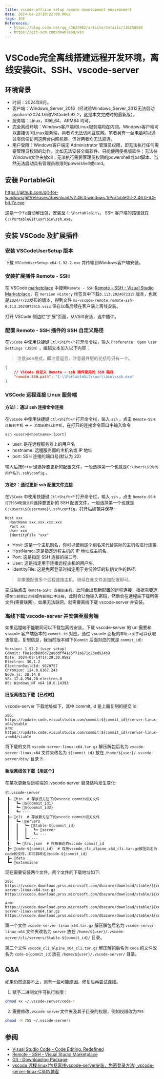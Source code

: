 ```yaml
---
title: vscode offline setup remote development environment
date: 2024-08-23T10:22:00.000Z
tags: IDE
References:
  - https://blog.csdn.net/qq_43623902/article/details/136258880
  - https://git-scm.com/download/win
---
```

# VSCode完全离线搭建远程开发环境，离线安装Git、SSH、vscode-server
## 环境背景

- 时间：2024年8月。
- 客户端：Windows_Server_2016（经试验Windows_Server_2012无法启动pycharm2024.1.6和VSCode1.92.2，这是本文完成时的最新版）。
- 服务端：Linux，X86_64、ARM64 均可。
- 完全离线环境：Windows客户端和Linux服务端均在内网，Windows客户端可以直接访问Linux服务端，两者均无法访问互联网。笔者另有一台电脑可以通过零信任访问这两台内网机器，但对两者均无法直连。
- 用户受限：Windows客户端无 Administrator 管理员权限，即无法执行任何需要管理员权限的动作，比如无法安装全局软件、只能使用便携版软件；无法往Windows文件夹放dll；无法执行需要管理员权限的powershell或bat脚本、当然无法启动具有管理员权限的powershell或cmd。

## 安装 PortableGit

<!-- more -->
https://github.com/git-for-windows/git/releases/download/v2.46.0.windows.1/PortableGit-2.46.0-64-bit.7z.exe

这是一个7z自动解压包，安装至 `C:\PortableGit\`。
SSH 客户端的路径就在 `C:\PortableGit\usr\bin\ssh.exe`。

## 安装 VSCode 及扩展插件

### 安装 VSCodeUserSetup 版本
下载 `VSCodeUserSetup-x64-1.92.2.exe` 并传输到Windows客户端安装。

### 安装扩展插件 Remote - SSH

在 VSCode [marketplace](https://marketplace.visualstudio.com/) 中搜索`Remote - SSH` [Remote - SSH - Visual Studio Marketplace](https://marketplace.visualstudio.com/items?itemName=ms-vscode-remote.remote-ssh)，在 `Version History` 标签页中下载`0.113.2024072315` 版本，也就是`2024/7/23`发布的版本，得到文件 `ms-vscode-remote.remote-ssh-0.113.2024072315.vsix` 保存以备后续在客户端上离线安装。

打开 VSCode 侧边栏“扩展”页面，从VSIX安装，选中插件。
### 配置 Remote - SSH 插件的 SSH 自定义路径

在`VSCode` 中使用快捷键 `Ctl+Shift+P` 打开命令栏，输入 `Preference: Open User Settings (JSON)` ，编辑文本加入以下内容：

> 注意json格式，即注意逗号，注意最外层的花括号只有一个。

```json
{
    // VSCode 自定义 Remote - ssh 插件使用的 SSH 路径
    "remote.SSH.path": "C:\\PortableGit\\usr\\bin\\ssh.exe"
}
```

### VSCode 远程连接 Linux 服务端

#### 方法1：通过 ssh 连接命令连接

在`VSCode` 中使用快捷键 `Ctl+Shift+P` 打开命令栏，输入 `ssh` ，点击 `Remote-SSH: 连接到主机` -> `+ 添加新的ssh主机`，在打开的连接命令窗口中输入命令

```shell
ssh <user>@<hostname>:[port]
```

- user: 是在远程服务器上的用户名
- hostname: 远程服务器的主机名或 IP 地址
- port: SSH 连接的端口号(默认为 22)

输入后按`Enter`键选择要更新的配置文件，一般选择第一个也就是`C:\Users\${你的用户名}\.ssh\config` 。

#### 方法2：通过更新 ssh 配置文件连接

在`VSCode` 中使用快捷键 `Ctl+Shift+P` 打开命令栏，输入 `ssh` ，点击 `Remote-SSH: 打开SSH配置文件`选择要更新的 SSH 配置文件，一般选择第一个也就是`C:\Users\${username}\.ssh\config`，打开后编辑并保存:

```
Host xxx
  HostName xxx.xxx.xxx.xxx
  Port xx
  User xxx
  IdentityFile "xxx"
```

- Host: 这是一个主机别名，你可以使用这个别名来代替实际的主机名进行连接.
- HostName: 这是指定远程主机的 IP 地址或主机名.
- Port: 这是指定 SSH 连接的端口号.
- User: 这是指定用于连接远程主机的用户名.
- IdentityFile: 这是免密登录时指定用于身份验证的私钥文件的路径.

> 如果要配置多个远程连接主机，继续在此文件追加配置即可。

完成后点击 `Remote-SSH: 连接到主机`，此时会出现新配置的远程连接，根据需要选择`在当前窗口连接`或`在新窗口中连接`，此时会让你输入密码，然后会在远程端下载所需文件(需要联网)，如果无法联网，就需要离线下载 vscode-server 并安装。

### 离线下载 vscode-server 并安装至服务端

如果远程端不能联网可以下载包离线安装，下载 vscode-server 的 url 需要和 vscode 客户端版本的 `commit-id` 对应。通过 vscode 面板的`帮助->关于`可以获取该信息，复制信息，我当前版本如下(`Commit` 后面对应的就是 `commit_id`):

```
Version: 1.92.2 (user setup)
Commit: fee1edb8d6d72a0ddff41e5f71a671c23ed924b9
Date: 2024-08-14T17:29:30.058Z
Electron: 30.1.2
ElectronBuildId: 9870757
Chromium: 124.0.6367.243
Node.js: 20.14.0
V8: 12.4.254.20-electron.0
OS: Windows_NT x64 10.0.14393
```

#### 旧版离线包下载【已过时】

vscode-server 下载地址如下，其中 commit_id 是上面复制的提交 id:

```
x86:
https://update.code.visualstudio.com/commit:${commit_id}/server-linux-x64/stable
arm:
https://update.code.visualstudio.com/commit:${commit_id}/server-linux-arm64/stable
```

将下载的文件 `vscode-server-linux-x64.tar.gz` 解压解包后名为 `vscode-server-linux-x64` 文件夹改名为 `${commit_id}` 放在 `/home/${user}/.vscode-server/bin/` 目录下.

#### 新版离线包下载【用这个】

在某次更新后远程端的 .vscode-server 目录结构发生变化:

```
📦.vscode-server
 ┣━ 📁bin  # 存放旧方法下的vscode commit相关文件
 ┃   ┗━ 📁${commit_id1}
 ┃   ┗━ 📁${commit_id2}
 ┃   ┗━ ···
 ┣━ 📁cli  # 存放新方法下的vscode commit相关文件
 ┃   ┗━ 📁servers
 ┃   ┃   ┗━ 📁Stable-${commit_id}
 ┃   ┃   ┃   ┗━ 📁server
 ┃   ┃   ┃   ┗━ ···
 ┃   ┃   ┗━ ···
 ┃   ┗━ 📜lru.json  # 存放最近的vscode commit_id
 ┣━ 📜code-${commit_id}  # 存放vscode_cli_alpine_x64_cli.tar.gz解压后名为code的文件，并将其改名为code-${commit_id}
 ┣━ 📁data
 ┗━ 📁extensions
```

现在需要安装两个文件，两个文件的下载地址如下:

```
x86:
https://vscode.download.prss.microsoft.com/dbazure/download/stable/${commit_id}/vscode-server-linux-x64.tar.gz
https://vscode.download.prss.microsoft.com/dbazure/download/stable/${commit_id}/vscode_cli_alpine_x64_cli.tar.gz

arm:
https://vscode.download.prss.microsoft.com/dbazure/download/stable/${commit_id}/vscode-server-linux-arm64.tar.gz
https://vscode.download.prss.microsoft.com/dbazure/download/stable/${commit_id}/vscode_cli_alpine_arm64_cli.tar.gz
```

第一个文件 `vscode-server-linux-x64.tar.gz` 解压解包后名为 `vscode-server-linux-x64` 文件夹改名为 `server` 放在 `/home/${user}/.vscode-server/cli/servers/Stable-${commit_id}/` 目录。

第二个文件 `vscode_cli_alpine_x64_cli.tar.gz` 解压解包后名为 `code` 的文件改名为 `code-${commit_id}`放在 `/home/${user}/.vscode-server/` 目录。

## Q&A

如果仍然连接不上，则有一些可能原因，修复后再尝试连接。
1. 赋予二进制文件可执行权限：
```bash
chmod +x ~/.vscode-server/code-*
```
2. 需要修改`.vscode-server`文件夹及其子目录的权限，例如权限改为`755`:
```bash
chmod -R 755 ~/.vscode-server/
```

## 参阅

- [Visual Studio Code - Code Editing. Redefined](https://code.visualstudio.com/)
- [Remote - SSH - Visual Studio Marketplace](https://marketplace.visualstudio.com/items?itemName=ms-vscode-remote.remote-ssh)
- [Git - Downloading Package](https://git-scm.com/download/win)
- [vscode 远程 linux(包括离线vscode-server安装，免密登录方法)\_vscode-server-linux-CSDN博客](https://blog.csdn.net/qq_43623902/article/details/136258880)